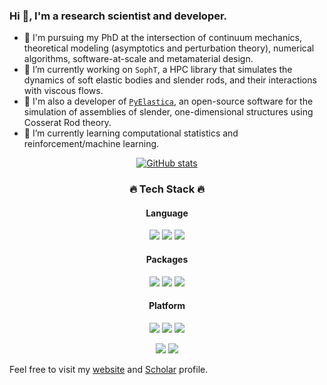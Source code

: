 ### Hi 👋, I'm a research scientist and developer.
- 📖 I'm pursuing my PhD at the intersection of continuum mechanics, theoretical modeling (asymptotics and perturbation theory), numerical algorithms, software-at-scale and metamaterial design.
- 🔭 I’m currently working on `SophT`, a HPC library that simulates the dynamics of soft elastic bodies and slender rods, and their interactions with viscous flows.
- 🥇 I'm also a developer of [`PyElastica`](https://www.cosseratrods.org/), an open-source software for the simulation of assemblies of slender, one-dimensional structures using Cosserat Rod theory.
- 🌱 I’m currently learning computational statistics and reinforcement/machine learning.

<div align="center">
 
[![GitHub stats](https://github-readme-stats.vercel.app/api?username=bhosale2&include_all_commits=true&count_private=true&show_icons=true&theme=dark)](https://github.com/anuraghazra/github-readme-stats)
 
         
<h3>🔥 Tech Stack 🔥</h3>
<h4> Language </h4>
<p>
 <img src="https://img.shields.io/badge/Python-3776AB?style=flat&logo=Python&logoColor=white"/>
 <img src="https://img.shields.io/badge/C/C++-00599C?style=flat&logo=cplusplus&logoColor=#00599C"/>
 <img src="https://img.shields.io/badge/R-00599C?style=flat&logo=R&logoColor=#00599C"/>
</p>
 <h4> Packages </h4>
<p>
 <img src="https://img.shields.io/badge/PyTorch-EE4C2C?style=flat&logo=pytorch&logoColor=white"/>
 <img src="https://img.shields.io/badge/Anaconda-44A833?style=flat&logo=anaconda&logoColor=white"/>
 <img src="https://img.shields.io/badge/Ubuntu-E95420?style=flat&logo=ubuntu&logoColor=white"/>
</p>
 <h4> Platform </h4>
<p>
 <img src="https://img.shields.io/badge/CLion-000000?style=flat&logo=CLion&logoColor=white"/>
 <img src="https://img.shields.io/badge/PyCharm-000000?style=flat&logo=pycharm&logoColor=white"/>
 <img src="https://img.shields.io/badge/Vim-019733?style=flat&logo=vim&logoColor=white"/>
</p>
<p>
 <img src="https://img.shields.io/badge/GitHub-gray?style=flat&logo=GitHub&logoColor=black"/>
 <img src="https://img.shields.io/badge/Git-blue?style=flat&logo=Git&logoColor=F05032"/>
</p>
 </div>

Feel free to visit my [website](https://bhosale2.github.io/) and [Scholar](https://scholar.google.com/citations?user=_yb-ZGYAAAAJ&hl=en) profile.

<!--
**bhosale2/bhosale2** is a ✨ _special_ ✨ repository because its `README.md` (this file) appears on your GitHub profile.
[![Top Langs](https://github-readme-stats.vercel.app/api/top-langs/?username=bhosale2&include_all_commits=true&count_private=true&theme=dark&layout=compact)](https://github.com/anuraghazra/github-readme-stats)

Here are some ideas to get you started:

- 🔭 I’m currently working on ...
- 🌱 I’m currently learning ...
- 👯 I’m looking to collaborate on ...
- 🤔 I’m looking for help with ...
- 💬 Ask me about ...
- 📫 How to reach me: ...
- 😄 Pronouns: ...
- ⚡ Fun fact: ...
-->
